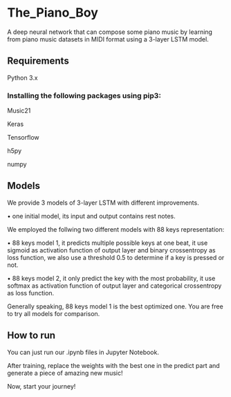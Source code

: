 # The_Piano_Boy
A deep neural network that can compose some piano music by learning from piano music datasets in MIDI format using a 3-layer LSTM model.

## Requirements
Python 3.x
### Installing the following packages using pip3:
Music21

Keras

Tensorflow

h5py

numpy

## Models
We provide 3 models of 3-layer LSTM with different improvements.

• one initial model, its input and output contains rest notes.

We employed the follwing two different models with 88 keys representation:

• 88 keys model 1, it predicts multiple possible keys at one beat, it use sigmoid as activation function of output layer and binary crossentropy as loss function, we also use a threshold 0.5 to determine if a key is pressed or not.

• 88 keys model 2, it only predict the key with the most probability, it use softmax as activation function of output layer and categorical crossentropy as loss function.

Generally speaking, 88 keys model 1 is the best optimized one. You are free to try all models for comparison.

## How to run

You can just run our .ipynb files in Jupyter Notebook. 

After training, replace the weights with the best one in the predict part and generate a piece of amazing new music!


Now, start your journey!





